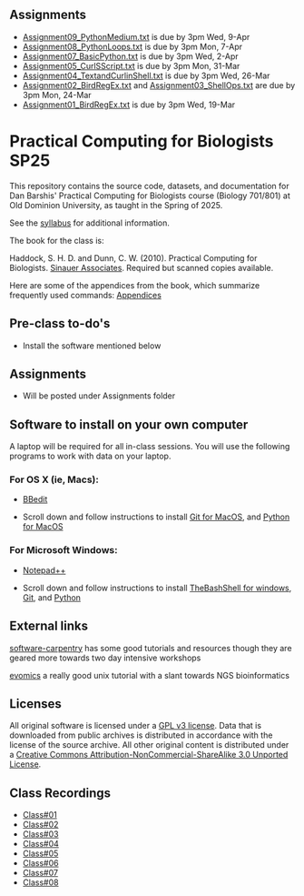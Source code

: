 ## Assignments
  - [Assignment09_PythonMedium.txt](https://github.com/BarshisLab/25sp_pcfb/blob/main/assignments/Assignment09_PythonMedium.txt) is due by 3pm Wed, 9-Apr
  - [Assignment08_PythonLoops.txt](https://github.com/BarshisLab/25sp_pcfb/blob/main/assignments/Assignment08_PythonLoops.txt) is due by 3pm Mon, 7-Apr
  - [Assignment07_BasicPython.txt](https://github.com/BarshisLab/25sp_pcfb/blob/main/assignments/Assignment07_BasicPython.txt) is due by 3pm Wed, 2-Apr
  - [Assignment05_CurlSScript.txt](https://github.com/BarshisLab/25sp_pcfb/blob/main/assignments/Assignment05_CurlSScript.txt) is due by 3pm Mon, 31-Mar
  - [Assignment04_TextandCurlinShell.txt](https://github.com/BarshisLab/25sp_pcfb/blob/main/assignments/Assignment04_TextandCurlinShell.txt) is due by 3pm Wed, 26-Mar
  - [Assignment02_BirdRegEx.txt](https://github.com/BarshisLab/25sp_pcfb/blob/main/assignments/Assignment02_BirdRegEx.txt) and [Assignment03_ShellOps.txt](https://github.com/BarshisLab/25sp_pcfb/blob/main/assignments/Assignment03_ShellOps.txt) are due by 3pm Mon, 24-Mar
  - [Assignment01_BirdRegEx.txt](https://github.com/BarshisLab/25sp_pcfb/blob/main/assignments/Assignment01_BirdRegEx.txt) is due by 3pm Wed, 19-Mar

# Practical Computing for Biologists SP25

This repository contains the source code, datasets, and documentation for 
Dan Barshis' Practical Computing for Biologists course (Biology 701/801) at Old Dominion University, as 
taught in the Spring of 2025.

See the [syllabus](https://github.com/BarshisLab/25sp_pcfb/blob/main/syllabus/Biol701-801_PCB_Spring_2025_Barshis.pdf) 
for additional information.

The book for the class is:

Haddock, S. H. D. and Dunn, C. W. (2010). Practical Computing for Biologists. 
[Sinauer Associates](http://practicalcomputing.org). Required but scanned copies available.

Here are some of the appendices from the book, which summarize frequently used 
commands:
[Appendices](http://practicalcomputing.org/files/PCfB_Appendices.pdf)

## Pre-class to-do's

  - Install the software mentioned below

## Assignments

- Will be posted under Assignments folder

## Software to install on your own computer

A laptop will be required for all in-class sessions. You will use the following programs
to work with data on your laptop.

### For OS X (ie, Macs):

- [BBedit](https://www.barebones.com/products/bbedit/)

- Scroll down and follow instructions to install [Git for MacOS](https://carpentries.github.io/workshop-template/), and [Python for MacOS](https://carpentries.github.io/workshop-template/)

### For Microsoft Windows:

- [Notepad++](https://notepad-plus-plus.org/)

- Scroll down and follow instructions to install [TheBashShell for windows](https://carpentries.github.io/workshop-template/), [Git](https://carpentries.github.io/workshop-template/), and [Python](https://carpentries.github.io/workshop-template/)

## External links

[software-carpentry](http://software-carpentry.org) has some good tutorials and resources
though they are geared more towards two day intensive workshops

[evomics](http://evomics.org/learning/unix-tutorial/) a really good unix tutorial with a slant towards NGS bioinformatics

## Licenses

All original software is licensed under a 
[GPL v3 license](http://www.gnu.org/licenses/gpl-3.0.html). 
Data that is downloaded from public archives is distributed in accordance with 
the license of the source archive. All other original content is distributed 
under a [Creative Commons Attribution-NonCommercial-ShareAlike 3.0 Unported 
License](http://creativecommons.org/licenses/by-nc-sa/3.0/deed.en_US).

## Class Recordings
  - [Class#01](https://odumedia.mediaspace.kaltura.com/media/25Sp_PCfB_Class01/1_3uk8nzht)
  - [Class#02](https://odumedia.mediaspace.kaltura.com/media/25Sp_PCfB_Class02/1_m6a193dn)
  - [Class#03](https://odumedia.mediaspace.kaltura.com/media/25_Sp_PCfBClass03/1_lmrveuvp)
  - [Class#04](https://odumedia.mediaspace.kaltura.com/media/25Sp_PCfB_Class04/1_l0ucw5ek)
  - [Class#05](https://odumedia.mediaspace.kaltura.com/media/25Sp_PCfBClass05/1_3kw2gif1)
  - [Class#06](https://odumedia.mediaspace.kaltura.com/media/25Sp_PCfB_Class06/1_yyd2o87y)
  - [Class#07](https://odumedia.mediaspace.kaltura.com/media/25Sp_PCfB_Class07/1_cgf50wv0)
  - [Class#08](https://odumedia.mediaspace.kaltura.com/media/25Sp_PCfB_Class08/1_phesei0j)